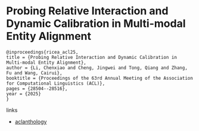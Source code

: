 # Probing Relative Interaction and Dynamic Calibration in Multi-modal Entity Alignment

```
@inproceedings{ricea_acl25,
title = {Probing Relative Interaction and Dynamic Calibration in Multi-modal Entity Alignment},
author = {Li, Chenxiao and Cheng, Jingwei and Tong, Qiang and Zhang, Fu and Wang, Cairui},
booktitle = {Proceedings of the 63rd Annual Meeting of the Association for Computational Linguistics (ACL)},
pages = {28504--28516},
year = {2025}
}
```

links
- [aclanthology](https://aclanthology.org/2025.acl-long.1384/)
